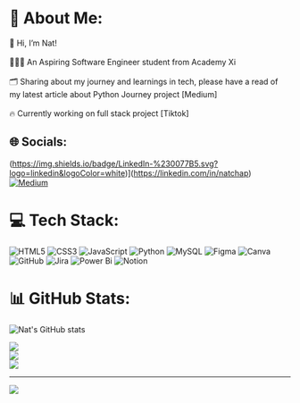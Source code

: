 # 💫 About Me:
👋 Hi, I’m Nat!<br><br>👩🏻‍💻 An Aspiring Software Engineer student from Academy Xi<br><br>🗂️ Sharing about my journey and learnings in tech, please have a read of my latest article about Python Journey project [Medium]<br><br>🔥 Currently working on full stack project [Tiktok]


## 🌐 Socials:
(https://img.shields.io/badge/LinkedIn-%230077B5.svg?logo=linkedin&logoColor=white)](https://linkedin.com/in/natchap) [![Medium](https://img.shields.io/badge/Medium-12100E?logo=medium&logoColor=white)](https://medium.com/@NatMiji) 

# 💻 Tech Stack:
![HTML5](https://img.shields.io/badge/html5-%23E34F26.svg?style=for-the-badge&logo=html5&logoColor=white) ![CSS3](https://img.shields.io/badge/css3-%231572B6.svg?style=for-the-badge&logo=css3&logoColor=white) ![JavaScript](https://img.shields.io/badge/javascript-%23323330.svg?style=for-the-badge&logo=javascript&logoColor=%23F7DF1E) ![Python](https://img.shields.io/badge/python-3670A0?style=for-the-badge&logo=python&logoColor=ffdd54) ![MySQL](https://img.shields.io/badge/mysql-4479A1.svg?style=for-the-badge&logo=mysql&logoColor=white) ![Figma](https://img.shields.io/badge/figma-%23F24E1E.svg?style=for-the-badge&logo=figma&logoColor=white) ![Canva](https://img.shields.io/badge/Canva-%2300C4CC.svg?style=for-the-badge&logo=Canva&logoColor=white) ![GitHub](https://img.shields.io/badge/github-%23121011.svg?style=for-the-badge&logo=github&logoColor=white) ![Jira](https://img.shields.io/badge/jira-%230A0FFF.svg?style=for-the-badge&logo=jira&logoColor=white) ![Power Bi](https://img.shields.io/badge/power_bi-F2C811?style=for-the-badge&logo=powerbi&logoColor=black) ![Notion](https://img.shields.io/badge/Notion-%23000000.svg?style=for-the-badge&logo=notion&logoColor=white)
# 📊 GitHub Stats:
![Nat's GitHub stats](https://github-readme-stats.vercel.app/api?username=NatMiji&theme=ambient_gradient)

![](https://github-readme-stats.vercel.app/api?username=NatMiji&theme=dark&hide_border=false&include_all_commits=false&count_private=false)<br/>
![](https://github-readme-streak-stats.herokuapp.com/?user=NatMiji&theme=dark&hide_border=false)<br/>
![](https://github-readme-stats.vercel.app/api/top-langs/?username=NatMiji&theme=dark&hide_border=false&include_all_commits=false&count_private=false&layout=compact)

---
[![](https://visitcount.itsvg.in/api?id=NatMiji&icon=0&color=0)](https://visitcount.itsvg.in)



<!-- Proudly created with GPRM ( https://gprm.itsvg.in ) -->
<!---
NatMiji/NatMiji is a ✨ special ✨ repository because its `README.md` (this file) appears on your GitHub profile.
You can click the Preview link to take a look at your changes.
--->
